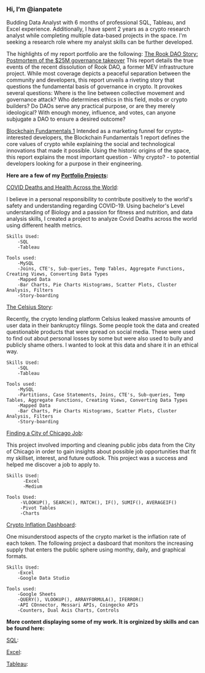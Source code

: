 ### Hi, I’m @ianpatete

Budding Data Analyst with 6 months of professional SQL, Tableau, and Excel experience. Additionally, I have spent 2 years as a crypto research analyst while completing multiple data-based projects in the space. I'm seeking a research role where my analyst skills can be further developed. 

The highlights of my report portfolio are the following:
[The Rook DAO Story: Postmortem of the $25M governance takeover](https://mirror.xyz/rhizoo.eth/6ggZQ2g5OpUVaAXEwYBldN2gT1CZxfR2D2sL9cn0eJc)
This report details the true events of the recent dissolution of Rook DAO, a former MEV infrastructure project. While most coverage depicts a peaceful separation between the community and developers, this report unveils a riveting story that questions the fundamental basis of governance in crypto. It provokes several questions: Where is the line between collective movement and governance attack? Who determines ethics in this field, mobs or crypto builders? Do DAOs serve any practical purpose, or are they merely ideological? With enough money, influence, and votes, can anyone subjugate a DAO to ensure a desired outcome?

[Blockchain Fundamentals 1](https://docs.google.com/document/d/1GAXg9XqNL5PsOG2OTw6yVt_NSeV_I_fC/edit?usp=sharing&rtpof=true&sd=true) 
Intended as a marketing funnel for crypto-interested developers, the Blockchain Fundamentals 1 report defines the core values of crypto while explaining the social and technological innovations that made it possible. Using the historic origins of the space, this report explains the most important question - Why crypto? - to potential developers looking for a purpose in their engineering.  


**Here are a few of my [Portfolio Projects](https://github.com/ianpatete/Portfolio-Projects):**

[COVID Deaths and Health Across the World](https://github.com/ianpatete/Portfolio-Projects/tree/main/COVID-Deaths-and-Health-Across-the-World):

I believe in a personal responsibility to contribute positively to the world's safety and understanding regarding COVID-19. Using bachelor's Level understanding of Biology and a passion for fitness and nutrition, and data analysis skills, I created a project to analyze Covid Deaths across the world using different health metrics. 

    Skills Used:
        -SQL
        -Tableau
    
    Tools used:
        -MySQL
        -Joins, CTE's, Sub-queries, Temp Tables, Aggregate Functions, Creating Views, Converting Data Types
        -Mapped Data
        -Bar Charts, Pie Charts Histograms, Scatter Plots, Cluster Analysis, Filters
        -Story-boarding

[The Celsius Story](https://github.com/ianpatete/Portfolio-Projects/tree/main/The-Celcius-Story):

Recently, the crypto lending platform Celsius leaked massive amounts of user data in their bankruptcy filings. Some people took the data and created questionable products that were spread on social media. These were used to find out about personal losses by some but were also used to bully and publicly shame others. I wanted to look at this data and share it in an ethical way. 

    Skills Used:
        -SQL
        -Tableau
    
    Tools used:
        -MySQL
        -Partitions, Case Statements, Joins, CTE's, Sub-queries, Temp Tables, Aggregate Functions, Creating Views, Converting Data Types
        -Mapped Data
        -Bar Charts, Pie Charts Histograms, Scatter Plots, Cluster Analysis, Filters
        -Story-boarding

[Finding a City of Chicago Job](https://github.com/ianpatete/Portfolio-Projects/tree/main/Finding-a-City-of-Chicago-Job):

This project involved importing and cleaning public jobs data from the City of Chicago in order to gain insights about possible job opportunities that fit my skillset, interest, and future outlook. This project was a success and helped me discover a job to apply to.  


    Skills Used:
          -Excel
          -Medium
         
    Tools Used:
         -VLOOKUP(), SEARCH(), MATCH(), IF(), SUMIF(), AVERAGEIF()
         -Pivot Tables
         -Charts


[Crypto Inflation Dashboard](https://github.com/ianpatete/Portfolio-Projects/tree/main/Crypto-Inflation-Dashboard):

One misunderstood aspects of the crypto market is the inflation rate of each token. The following project a dasboard that monitors the increasing supply that enters the public sphere using monthy, daily, and graphical formats.  

    Skills Used:
        -Excel
        -Google Data Studio
    
    Tools used:
        -Google Sheets 
        -QUERY(), VLOOKUP(), ARRAYFORMULA(), IFERROR()
        -API COnnector, Messari APIs, Coingecko APIs 
        -Counters, Dual Axis Charts, Controls
        
**More content displaying some of my work. It is orginized by skills and can be found here:**  

[SQL](https://github.com/ianpatete/Skills/tree/main/SQL):

[Excel](https://github.com/ianpatete/Skills/tree/main/Excel):

[Tableau](https://github.com/ianpatete/Skills/tree/main/Tableau):



<!---
ianpatete/ianpatete is a ✨ special ✨ repository because its `README.md` (this file) appears on your GitHub profile.
You can click the Preview link to take a look at your changes.
--->
